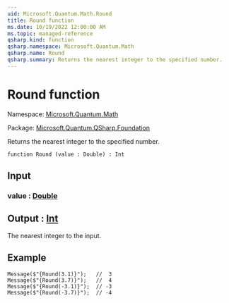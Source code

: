 ```yaml
---
uid: Microsoft.Quantum.Math.Round
title: Round function
ms.date: 10/19/2022 12:00:00 AM
ms.topic: managed-reference
qsharp.kind: function
qsharp.namespace: Microsoft.Quantum.Math
qsharp.name: Round
qsharp.summary: Returns the nearest integer to the specified number.
---
```


# Round function

Namespace: [Microsoft.Quantum.Math](xref:Microsoft.Quantum.Math)

Package: [Microsoft.Quantum.QSharp.Foundation](https://nuget.org/packages/Microsoft.Quantum.QSharp.Foundation)


Returns the nearest integer to the specified number.

```qsharp
function Round (value : Double) : Int
```


## Input

### value : [Double](xref:microsoft.quantum.qsharp.valueliterals#double-literals)





## Output : [Int](xref:microsoft.quantum.qsharp.valueliterals#int-literals)

The nearest integer to the input.

## Example

```Message($"{Round(3.1)}");   //  3Message($"{Round(3.7)}");   //  4Message($"{Round(-3.1)}");  // -3Message($"{Round(-3.7)}");  // -4```